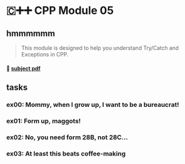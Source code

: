 # 🇨➕➕ CPP Module 05
## hmmmmmm

> This module is designed to help you understand Try/Catch and Exceptions in CPP.

#### 📄 [subject pdf](https://cdn.intra.42.fr/pdf/pdf/49424/en.subject.pdf)

## tasks

### ex00: Mommy, when I grow up, I want to be a bureaucrat!
### ex01: Form up, maggots!
### ex02: No, you need form 28B, not 28C...
### ex03:  At least this beats coffee-making
